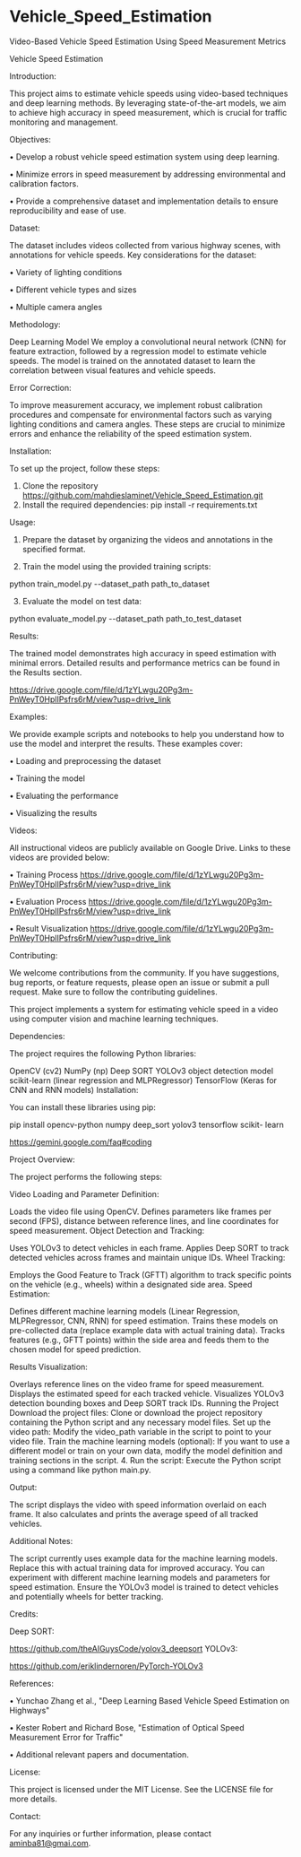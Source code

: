 # Vehicle_Speed_Estimation
Video-Based Vehicle Speed Estimation Using Speed Measurement Metrics

Vehicle Speed Estimation

Introduction:

This project aims to estimate vehicle speeds using video-based techniques and deep learning methods. By leveraging state-of-the-art models, we aim to achieve high accuracy in speed measurement, which is crucial for traffic monitoring and management.

Objectives:

•	Develop a robust vehicle speed estimation system using deep learning.

•	Minimize errors in speed measurement by addressing environmental and calibration factors.

•	Provide a comprehensive dataset and implementation details to ensure reproducibility and ease of use.

Dataset:

The dataset includes videos collected from various highway scenes, with annotations for vehicle speeds. Key considerations for the dataset:

•	Variety of lighting conditions

•	Different vehicle types and sizes

•	Multiple camera angles

Methodology:

Deep Learning Model
We employ a convolutional neural network (CNN) for feature extraction, followed by a regression model to estimate vehicle speeds. The model is trained on the annotated dataset to learn the correlation between visual features and vehicle speeds.

Error Correction:

To improve measurement accuracy, we implement robust calibration procedures and compensate for environmental factors such as varying lighting conditions and camera angles. These steps are crucial to minimize errors and enhance the reliability of the speed estimation system.

Installation:

To set up the project, follow these steps:

1.	Clone the repository
  https://github.com/mahdieslaminet/Vehicle_Speed_Estimation.git
2.	Install the required dependencies:
  pip install -r requirements.txt

Usage:

1.	Prepare the dataset by organizing the videos and annotations in the specified format.

2.	Train the model using the provided training scripts:

   python train_model.py --dataset_path path_to_dataset
  	
3.	Evaluate the model on test data:

python evaluate_model.py --dataset_path path_to_test_dataset

Results:

The trained model demonstrates high accuracy in speed estimation with minimal errors. Detailed results and performance metrics can be found in the Results section.

https://drive.google.com/file/d/1zYLwgu20Pg3m-PnWeyT0HplIPsfrs6rM/view?usp=drive_link

Examples:

We provide example scripts and notebooks to help you understand how to use the model and interpret the results. These examples cover:

•	Loading and preprocessing the dataset

•	Training the model

•	Evaluating the performance

•	Visualizing the results

Videos:

All instructional videos are publicly available on Google Drive. Links to these videos are provided below:

•	Training Process https://drive.google.com/file/d/1zYLwgu20Pg3m-PnWeyT0HplIPsfrs6rM/view?usp=drive_link

•	Evaluation Process https://drive.google.com/file/d/1zYLwgu20Pg3m-PnWeyT0HplIPsfrs6rM/view?usp=drive_link

•	Result Visualization https://drive.google.com/file/d/1zYLwgu20Pg3m-PnWeyT0HplIPsfrs6rM/view?usp=drive_link

Contributing:

We welcome contributions from the community. If you have suggestions, bug reports, or feature requests, please open an issue or submit a pull request. Make sure to follow the contributing guidelines.

This project implements a system for estimating vehicle speed in a video using computer vision and machine learning techniques.

Dependencies:

The project requires the following Python libraries:

OpenCV (cv2)
NumPy (np)
Deep SORT
YOLOv3 object detection model
scikit-learn (linear regression and MLPRegressor)
TensorFlow (Keras for CNN and RNN models)
Installation:

You can install these libraries using pip:


pip install opencv-python numpy deep_sort yolov3 tensorflow scikit-
learn

https://gemini.google.com/faq#coding

Project Overview:

The project performs the following steps:

Video Loading and Parameter Definition:

Loads the video file using OpenCV.
Defines parameters like frames per second (FPS), distance between reference lines, and line coordinates for speed measurement.
Object Detection and Tracking:

Uses YOLOv3 to detect vehicles in each frame.
Applies Deep SORT to track detected vehicles across frames and maintain unique IDs.
Wheel Tracking:

Employs the Good Feature to Track (GFTT) algorithm to track specific points on the vehicle (e.g., wheels) within a designated side area.
Speed Estimation:

Defines different machine learning models (Linear Regression, MLPRegressor, CNN, RNN) for speed estimation.
Trains these models on pre-collected data (replace example data with actual training data).
Tracks features (e.g., GFTT points) within the side area and feeds them to the chosen model for speed prediction.

Results Visualization:

Overlays reference lines on the video frame for speed measurement.
Displays the estimated speed for each tracked vehicle.
Visualizes YOLOv3 detection bounding boxes and Deep SORT track IDs.
Running the Project
Download the project files: Clone or download the project repository containing the Python script and any necessary model files.
Set up the video path: Modify the video_path variable in the script to point to your video file.
Train the machine learning models (optional): If you want to use a different model or train on your own data, modify the model definition and training sections in the script. 4. Run the script: Execute the Python script using a command like python main.py.

Output:

The script displays the video with speed information overlaid on each frame. It also calculates and prints the average speed of all tracked vehicles.

Additional Notes:

The script currently uses example data for the machine learning models. Replace this with actual training data for improved accuracy.
You can experiment with different machine learning models and parameters for speed estimation.
Ensure the YOLOv3 model is trained to detect vehicles and potentially wheels for better tracking.

Credits:

Deep SORT:

https://github.com/theAIGuysCode/yolov3_deepsort
YOLOv3:

https://github.com/eriklindernoren/PyTorch-YOLOv3


References:

•	Yunchao Zhang et al., "Deep Learning Based Vehicle Speed Estimation on Highways"

•	Kester Robert and Richard Bose, "Estimation of Optical Speed Measurement Error for Traffic"

•	Additional relevant papers and documentation.

License:

This project is licensed under the MIT License. See the LICENSE file for more details.

Contact:

For any inquiries or further information, please contact aminba81@gmai.com.

